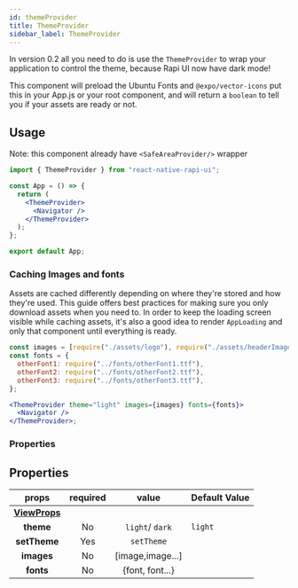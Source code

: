 ```yaml
---
id: themeProvider
title: ThemeProvider
sidebar_label: ThemeProvider
---
```


In version 0.2 all you need to do is use the `ThemeProvider` to wrap your application to control the theme, because Rapi UI now have dark mode!

This component will preload the Ubuntu Fonts and `@expo/vector-icons` put this in your App.js or your root component, and will return a `boolean` to tell you if your assets are ready or not.

## Usage

Note: this component already have `<SafeAreaProvider/>` wrapper

```jsx
import { ThemeProvider } from "react-native-rapi-ui";

const App = () => {
  return (
    <ThemeProvider>
      <Navigator />
    </ThemeProvider>
  );
};

export default App;
```

### Caching Images and fonts

Assets are cached differently depending on where they're stored and how they're used. This guide offers best practices for making sure you only download assets when you need to. In order to keep the loading screen visible while caching assets, it's also a good idea to render `AppLoading` and only that component until everything is ready.

```jsx
const images = [require("./assets/logo"), require("./assets/headerImage")];
const fonts = {
  otherFont1: require("../fonts/otherFont1.ttf"),
  otherFont2: require("../fonts/otherFont2.ttf"),
  otherFont3: require("../fonts/otherFont3.ttf"),
};

<ThemeProvider theme="light" images={images} fonts={fonts}>
  <Navigator />
</ThemeProvider>;
```

### Properties

## Properties

|                          props                           | required |      value       | Default Value |
| :------------------------------------------------------: | :------: | :--------------: | ------------- |
| **[ViewProps](https://reactnative.dev/docs/view#props)** |          |                  |               |
|                        **theme**                         |    No    | `light`/ `dark`  | `light`       |
|                       **setTheme**                       |   Yes    |    `setTheme`    |               |
|                        **images**                        |    No    | [image,image...] |               |
|                        **fonts**                         |    No    | {font, font...}  |               |
